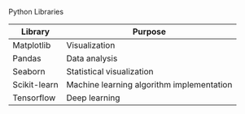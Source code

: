 Python Libraries

Library         |   Purpose
--              |   --
Matplotlib      | Visualization
Pandas          | Data analysis
Seaborn         | Statistical visualization
Scikit-learn    | Machine learning algorithm implementation
Tensorflow      | Deep learning

